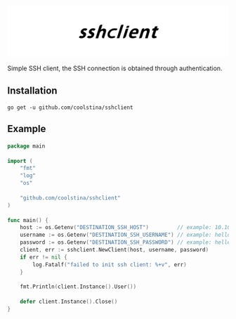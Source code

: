 ![sshclient](assets/banner/sshclient.jpg)

Simple SSH client, the SSH connection is obtained through authentication.

## Installation

```shell script
go get -u github.com/coolstina/sshclient
```

## Example

```go
package main

import (
	"fmt"
	"log"
	"os"

	"github.com/coolstina/sshclient"
)

func main() {
	host := os.Getenv("DESTINATION_SSH_HOST")         // example: 10.10.0.0:22
	username := os.Getenv("DESTINATION_SSH_USERNAME") // example: hello_world
	password := os.Getenv("DESTINATION_SSH_PASSWORD") // example: hello_world
	client, err := sshclient.NewClient(host, username, password)
	if err != nil {
		log.Fatalf("failed to init ssh client: %+v", err)
	}

	fmt.Println(client.Instance().User())
    
    defer client.Instance().Close()
}
```